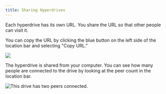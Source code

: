 ```yaml
---
title: Sharing Hyperdrives
---
```


Each hyperdrive has its own URL. You share the URL so that other people can visit it.

You can copy the URL by clicking the blue button on the left side of the location bar and selecting "Copy URL."

![](/img/copy-url.png)

The hyperdrive is shared from your computer. You can see how many people are connected to the drive by looking at the peer count in the location bar.

![This drive has two peers connected.](/img/peer-count.png)
